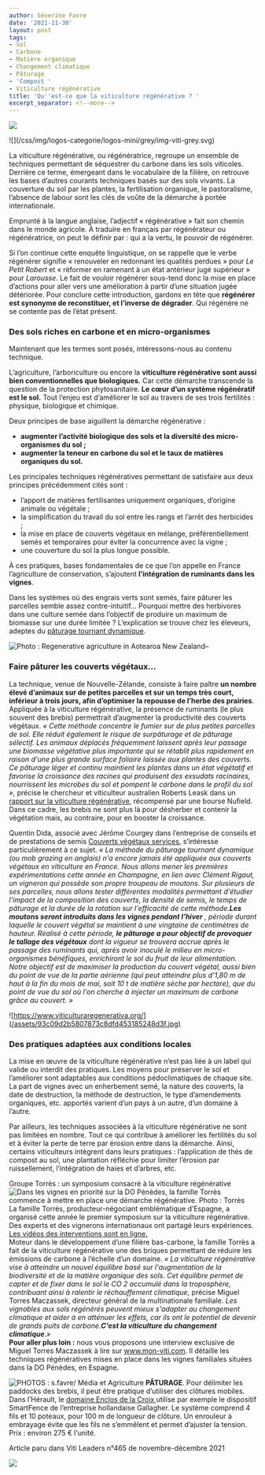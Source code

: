 ```yaml
---
author: Séverine Favre
date: '2021-11-30'
layout: post
tags:
- Sol
- Carbone
- Matière organique
- Changement climatique
- Pâturage
- 'Compost '
- Viticulture régénérative
title: 'Qu''est-ce que la viticulture régénérative ? '
excerpt_separator: <!--more-->
---
```


![](/assets/9135aba511d3f888b66d70011b0a6e8f.jpg)


<!--more-->![](/css/img/logos-categorie/logos-mini/grey/img-viti-grey.svg)

La viticulture régénérative, ou régénératrice, regroupe un ensemble de techniques permettant de séquestrer du carbone dans les sols viticoles. Derrière ce terme, émergeant dans le vocabulaire de la filière, on retrouve les bases d’autres courants techniques basés sur des sols vivants. La couverture du sol par les plantes, la fertilisation organique, le pastoralisme, l’absence de labour sont les clés de voûte de la démarche à portée internationale.

Emprunté à la langue anglaise, l’adjectif « régénérative » fait son chemin dans le monde agricole. À traduire en français par régénérateur ou régénératrice, on peut le définir par : qui a la vertu, le pouvoir de régénérer.

Si l’on continue cette enquête linguistique, on se rappelle que le verbe régénérer signifie « renouveler en redonnant les qualités perdues » pour _Le Petit Robert_ et « réformer en ramenant à un état antérieur jugé supérieur » pour  _Larousse_. Le fait de vouloir régénérer sous-tend donc la mise en place d’actions pour aller vers une amélioration à partir d’une situation jugée détériorée. Pour conclure cette introduction, gardons en tête que **régénérer est synonyme de reconstituer, et l’inverse de dégrader**. Qui régénère ne se contente pas de l’état présent.

### Des sols riches en carbone et en micro-organismes

Maintenant que les termes sont posés, intéressons-nous au contenu technique.

L’agriculture, l’arboriculture ou encore la **viticulture régénérative sont aussi bien conventionnelles que biologiques.** Car cette démarche transcende la question de la protection phytosanitaire. **Le cœur d’un système régénératif est le sol.** Tout l’enjeu est d’améliorer le sol au travers de ses trois fertilités : physique, biologique et chimique.

Deux principes de base aiguillent la démarche régénérative :

  * **augmenter l’activité biologique des sols et la diversité des micro-organismes du sol ;**
  * **augmenter la teneur en carbone du sol et le taux de matières organiques du sol.**



Les principales techniques régénératives permettant de satisfaire aux deux principes précédemment cités sont :

  * l’apport de matières fertilisantes uniquement organiques, d’origine animale ou végétale ;
  * la simplification du travail du sol entre les rangs et l’arrêt des herbicides ;
  * la mise en place de couverts végétaux en mélange, préférentiellement semés et temporaires pour éviter la concurrence avec la vigne ;
  * une couverture du sol la plus longue possible.



À ces pratiques, bases fondamentales de ce que l’on appelle en France l’agriculture de conservation, s’ajoutent **l’intégration de ruminants dans les vignes**.

Dans les systèmes où des engrais verts sont semés, faire pâturer les parcelles semble assez contre-intuitif… Pourquoi mettre des herbivores dans une culture semée dans l’objectif de produire un maximum de biomasse sur une durée limitée ? L’explication se trouve chez les éleveurs, adeptes du [pâturage tournant dynamique](https://moselle.chambre-agriculture.fr/fileadmin/user_upload/National/FAL_commun/publications/Grand-Est/41_paturage_tournant_ce_quil_faut_savoir_fiche_technique_herbe_2018.pdf).

![Photo : Regenerative agriculture in Aotearoa New Zealand–](/assets/f1c397f2643398feffde357bd3e7bf46.png)

### Faire pâturer les couverts végétaux…

La technique, venue de Nouvelle-Zélande, consiste à faire paître **un nombre élevé d’animaux sur de petites parcelles et sur un temps très court, inférieur à trois jours, afin d’optimiser la repousse de l’herbe des prairies**. Appliquée à la viticulture régénérative, la présence de ruminants (le plus souvent des brebis) permettrait d’augmenter la productivité des couverts végétaux. _« Cette méthode concentre le fumier sur de plus petites parcelles de sol. Elle réduit également le risque de surpâturage et de pâturage sélectif. Les animaux déplacés fréquemment laissent après leur passage une biomasse végétative plus importante qui se rétablit plus rapidement en raison d'une plus grande surface foliaire laissée aux plantes des couverts. Ce pâturage léger et continu maintient les plantes dans un état végétatif et favorise la croissance des racines qui produisent des exsudats racinaires, nourrissent les microbes du sol et pompent le carbone dans le profil du sol »,_ précise le chercheur et viticulteur australien Roberts Leask dans un [rapport sur la viticulture régénérative](https://www.nuffield.com.au/richard-leask-2019), récompensé par une bourse Nufield. Dans ce cadre, les brebis ne sont plus là pour désherber et contenir la végétation mais, au contraire, pour en booster la croissance.

Quentin Dida, associé avec Jérôme Courgey dans l’entreprise de conseils et de prestations de semis [Couverts végétaux services](https://couvertsvegetauxservice.fr/), s’intéresse particulièrement à ce sujet.  _« La méthode du pâturage tournant dynamique (ou mob grazing en anglais) n'a encore jamais été appliquée aux couverts végétaux en viticulture en France. Nous allons mener les premières expérimentations cette année en Champagne, en lien avec Clément Rigaut, un vigneron qui possède son propre troupeau de moutons. Sur plusieurs de ses parcelles, nous allons tester différentes modalités permettant d'étudier l'impact de la composition des couverts, la densité de semis, le temps de pâturage et la durée de la rotation sur l'efficacité de cette méthode.**Les moutons seront introduits dans les vignes pendant l’hiver** , période durant laquelle le couvert végétal se maintient à une vingtaine de centimètres de hauteur. Réalisé à cette période, **le pâturage a pour objectif de provoquer le tallage des végétaux** dont la vigueur se trouvera accrue après le passage des ruminants qui, après avoir inoculé le milieu en micro-organismes bénéfiques, enrichiront le sol du fruit de leur alimentation. Notre objectif est de maximiser la production du couvert végétal, aussi bien du point de vue de la partie aérienne (qui peut atteindre plus d'1,80 m de haut à la fin du mois de mai, soit 10 t de matière sèche par hectare), que du point de vue du sol où l'on cherche à injecter un maximum de carbone grâce au couvert. »_

![https://www.viticulturaregenerativa.org/](/assets/93c09d2b5807873c8dfd453185248d3f.jpg)

### Des pratiques adaptées aux conditions locales

La mise en œuvre de la viticulture régénérative n’est pas liée à un label qui valide ou interdit des pratiques. Les moyens pour préserver le sol et l’améliorer sont adaptables aux conditions pédoclimatiques de chaque site. La part de vignes avec un enherbement semé, la nature des couverts, la date de destruction, la méthode de destruction, le type d’amendements organiques, etc. apportés varient d’un pays à un autre, d’un domaine à l’autre.

Par ailleurs, les techniques associées à la viticulture régénérative ne sont pas limitées en nombre. Tout ce qui contribue à améliorer les fertilités du sol et à éviter la perte de terre par érosion entre dans la démarche. Ainsi, certains viticulteurs intègrent dans leurs pratiques : l’application de thés de compost au sol, une plantation réfléchie pour limiter l’érosion par ruissellement, l’intégration de haies et d’arbres, etc.

Groupe Torrès : un symposium consacré à la viticulture régénérative  
![Dans les vignes en priorité sur la DO Pénèdes, la famille Torrès commence à mettre en place une démarche régénérative.  Photo : Torrès](/assets/5e635debeba23a4a87dd60ac4be0ff6f.jpg) La famille Torrès, producteur-négociant emblématique d’Espagne, a organisé cette année le premier symposium sur la viticulture régénérative. Des experts et des vignerons internationaux ont partagé leurs expériences. [Les vidéos des interventions sont en ligne.](https://www.torres.es/es/blog/planeta-vino/viticultura-regenerativa)  
Moteur dans le développement d’une filière bas-carbone, la famille Torrès a fait de la viticulture régénérative une des briques permettant de réduire les émissions de carbone à l’échelle d’un domaine. _« La viticulture régénérative vise à atteindre un nouvel équilibre basé sur l'augmentation de la biodiversité et de la matière organique des sols. Cet équilibre permet de capter et de fixer dans le sol le CO 2 accumulé dans la troposphère, contribuant ainsi à ralentir le réchauffement climatique_, précise Miguel Torres Maczassek, directeur général de la multinationale familiale.  _Les vignobles aux sols régénérés peuvent mieux s'adapter au changement climatique et aider à en atténuer les effets, car ils ont le potentiel de devenir de grands puits de carbone.**C'est la viticulture du changement climatique**_._»_  
**Pour aller plus loin :** nous vous proposons une interview exclusive de Miguel Torres Maczassek à lire sur www.mon-viti.com. Il détaille les techniques régénératives mises en place dans les vignes familiales situées dans la DO Pénèdes, en Espagne. 

![PHOTOS&nbsp;: s.favre/ Média et Agriculture](/assets/300620caca78e9366baa52286faa7ad0.png) **PÂTURAGE**. Pour délimiter les paddocks des brebis, il peut être pratique d’utiliser des clôtures mobiles. Dans l’Hérault, le [domaine Enclos de la Croix ](/articles/machinisme/jai-opte-pour-un-enjambeur-dans-mes-vignes-semi-larges)utilise par exemple le dispositif SmartFence de l’entreprise hollandaise Gallagher. Le système comprend 4 fils et 10 poteaux, pour 100 m de longueur de clôture. Un enrouleur à embrayage évite que les fils ne s’emmêlent et permet d’ajuster la tension. Prix : environ 275 € l'unité. 

Article paru dans Viti Leaders n°465 de novembre-décembre 2021 

![](/assets/b180d25c21d6fb61d5afec32b9610487.png)